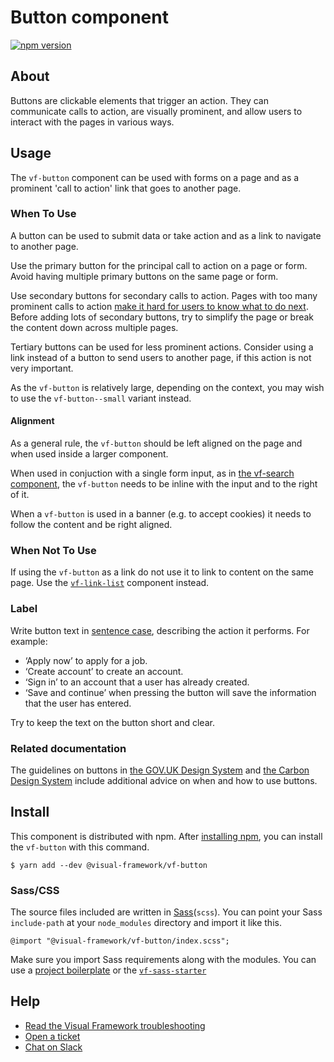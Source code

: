 # Button component

[![npm version](https://badge.fury.io/js/%40visual-framework%2Fvf-button.svg)](https://badge.fury.io/js/%40visual-framework%2Fvf-button)

## About

Buttons are clickable elements that trigger an action. They can communicate calls to action, are visually prominent, and allow users to interact with the pages in various ways.

## Usage

The `vf-button` component can be used with forms on a page and as a prominent 'call to action' link that goes to another page.

### When To Use

A button can be used to submit data or take action and as a link to navigate to another page.

Use the primary button for the principal call to action on a page or form. Avoid having multiple primary buttons on the same page or form.

Use secondary buttons for secondary calls to action. Pages with too many prominent calls to action [make it hard for users to know what to do next](https://design-system.service.gov.uk/components/button/). Before adding lots of secondary buttons, try to simplify the page or break the content down across multiple pages.

Tertiary buttons can be used for less prominent actions. Consider using a link instead of a button to send users to another page, if this action is not very important.

As the `vf-button` is relatively large, depending on the context, you may wish to use the `vf-button--small` variant instead.

#### Alignment

As a general rule, the `vf-button` should be left aligned on the page and when used inside a larger component. 

When used in conjuction with a single form input, as in [the vf-search component](https://stable.visual-framework.dev/components/vf-search/), the `vf-button` needs to be inline with the input and to the right of it.

When a `vf-button` is used in a banner (e.g. to accept cookies) it needs to follow the content and be right aligned.

### When Not To Use

If using the `vf-button` as a link do not use it to link to content on the same page. Use the <a href="/components/vf-link-list/#vf-link-list--easy">`vf-link-list`</a> component instead.

### Label

Write button text in [sentence case](https://blog.prototypr.io/sentence-case-or-title-case-5bd581f05d88), describing the action it performs. For example:
- ‘Apply now’ to apply for a job.
- ‘Create account’ to create an account.
- ‘Sign in’ to an account that a user has already created.
- ‘Save and continue’ when pressing the button will save the information that the user has entered.

Try to keep the text on the button short and clear.

### Related documentation

The guidelines on buttons in [the GOV.UK Design System](https://design-system.service.gov.uk/components/button/) and [the Carbon Design System](https://www.carbondesignsystem.com/components/button/usage/) include additional advice on when and how to use buttons.

## Install

This component is distributed with npm. After [installing npm](https://www.npmjs.com/get-npm), you can install the `vf-button` with this command.

```
$ yarn add --dev @visual-framework/vf-button
```

### Sass/CSS

The source files included are written in [Sass](http://sass-lang.com)(`scss`). You can point your Sass `include-path` at your `node_modules` directory and import it like this.

```
@import "@visual-framework/vf-button/index.scss";
```

Make sure you import Sass requirements along with the modules. You can use a [project boilerplate](https://stable.visual-framework.dev/building/) or the [`vf-sass-starter`](https://stable.visual-framework.dev/components/vf-sass-starter/)

## Help

- [Read the Visual Framework troubleshooting](https://stable.visual-framework.dev/troubleshooting/)
- [Open a ticket](https://github.com/visual-framework/vf-core/issues)
- [Chat on Slack](https://join.slack.com/t/visual-framework/shared_invite/enQtNDAxNzY0NDg4NTY0LWFhMjEwNGY3ZTk3NWYxNWVjOWQ1ZWE4YjViZmY1YjBkMDQxMTNlNjQ0N2ZiMTQ1ZTZiMGM4NjU5Y2E0MjM3ZGQ)
